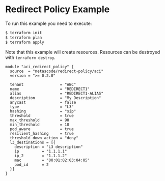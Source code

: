 <!-- BEGIN_TF_DOCS -->
# Redirect Policy Example

To run this example you need to execute:

```bash
$ terraform init
$ terraform plan
$ terraform apply
```

Note that this example will create resources. Resources can be destroyed with `terraform destroy`.

```hcl
module "aci_redirect_policy" {
  source  = "netascode/redirect-policy/aci"
  version = ">= 0.2.0"

  tenant                = "ABC"
  name                  = "REDIRECT1"
  alias                 = "REDIRECT1-ALIAS"
  description           = "My Description"
  anycast               = false
  type                  = "L3"
  hashing               = "sip"
  threshold             = true
  max_threshold         = 90
  min_threshold         = 10
  pod_aware             = true
  resilient_hashing     = true
  threshold_down_action = "deny"
  l3_destinations = [{
    description = "L3 description"
    ip          = "1.1.1.1"
    ip_2        = "1.1.1.2"
    mac         = "00:01:02:03:04:05"
    pod_id      = 2
  }]
}
```
<!-- END_TF_DOCS -->